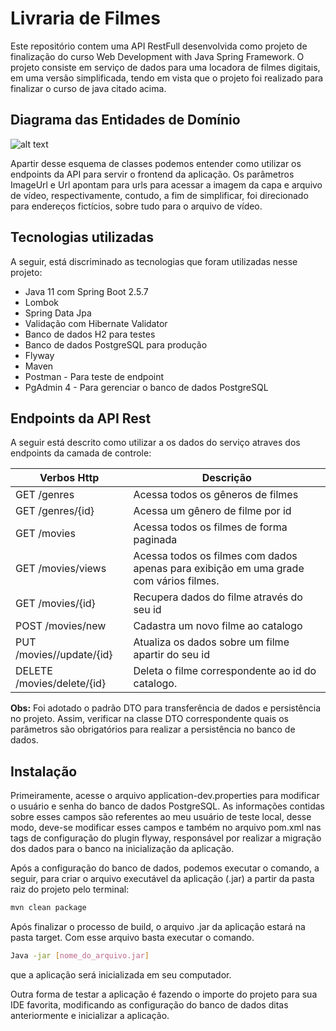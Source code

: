 # Livraria de Filmes



Este repositório contem uma API RestFull desenvolvida como projeto de finalização do curso Web Development with Java Spring Framework. O projeto consiste em serviço de dados para uma locadora de filmes digitais, em uma versão simplificada, tendo em vista que o projeto foi realizado para finalizar o curso de java citado acima.    



## Diagrama das Entidades de Domínio



![alt text](/home/felipeamorim/Imagens/movie_library.png)



Apartir desse esquema de classes podemos entender como utilizar os endpoints da API para servir o frontend da aplicação. Os parâmetros ImageUrl e Url apontam para urls para acessar a imagem da capa e arquivo de vídeo, respectivamente, contudo, a fim de simplificar, foi direcionado para endereços fictícios, sobre tudo para o arquivo de vídeo. 



## Tecnologias utilizadas



A seguir, está discriminado as tecnologias que foram utilizadas nesse projeto:

* Java 11 com Spring Boot 2.5.7
* Lombok
* Spring Data Jpa
* Validação com Hibernate Validator
* Banco de dados H2 para testes
* Banco de dados PostgreSQL para produção
* Flyway
* Maven
* Postman - Para teste de endpoint
* PgAdmin 4 - Para gerenciar o banco de dados PostgreSQL



## Endpoints da API Rest



A seguir está descrito como utilizar a os dados do serviço atraves dos endpoints da camada de controle:

| Verbos Http                  | Descrição                                                    |
| ---------------------------- | ------------------------------------------------------------ |
| GET    /genres               | Acessa todos os gêneros de filmes                            |
| GET    /genres/{id}          | Acessa um gênero de filme por id                             |
| GET    /movies               | Acessa todos os filmes de forma paginada                     |
| GET    /movies/views         | Acessa todos os filmes com dados apenas para exibição em uma grade com vários filmes. |
| GET   /movies/{id}           | Recupera dados do filme através do seu id                    |
| POST   /movies/new           | Cadastra um novo filme ao catalogo                           |
| PUT   /movies//update/{id}   | Atualiza os dados sobre um filme apartir do seu id           |
| DELETE   /movies/delete/{id} | Deleta o filme correspondente ao id do catalogo.             |

**Obs:** Foi adotado o padrão DTO para transferência de dados e persistência no projeto. Assim, verificar na classe DTO correspondente quais os parâmetros são obrigatórios para realizar a persistência no banco de dados.



## Instalação 



Primeiramente, acesse o arquivo application-dev.properties para modificar o usuário e senha do banco de dados PostgreSQL. As informações contidas sobre esses campos são referentes ao meu usuário de teste local, desse modo, deve-se modificar esses campos e também no arquivo pom.xml nas tags de configuração do plugin flyway, responsável por realizar a migração dos dados para o banco na inicialização da aplicação. 

Após a configuração do banco de dados, podemos executar o comando, a seguir, para criar o arquivo executável da aplicação (.jar) a partir da pasta raiz do projeto pelo terminal:

```bash
mvn clean package
```

Após finalizar o processo de build, o arquivo .jar da aplicação estará na pasta target. Com esse arquivo basta executar o comando.

```bash
Java -jar [nome_do_arquivo.jar]
```

que a aplicação será inicializada em seu computador.

Outra forma de testar a aplicação é fazendo o importe do projeto para sua IDE favorita, modificando as configuração do banco de dados ditas anteriormente e inicializar a aplicação.

